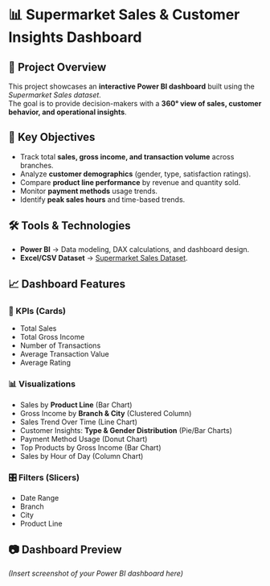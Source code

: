 # 📊 Supermarket Sales & Customer Insights Dashboard

## 📌 Project Overview
This project showcases an **interactive Power BI dashboard** built using the *Supermarket Sales dataset*.  
The goal is to provide decision-makers with a **360° view of sales, customer behavior, and operational insights**.

## 🎯 Key Objectives
- Track total **sales, gross income, and transaction volume** across branches.
- Analyze **customer demographics** (gender, type, satisfaction ratings).
- Compare **product line performance** by revenue and quantity sold.
- Monitor **payment methods** usage trends.
- Identify **peak sales hours** and time-based trends.

## 🛠️ Tools & Technologies
- **Power BI** → Data modeling, DAX calculations, and dashboard design.  
- **Excel/CSV Dataset** → [Supermarket Sales Dataset](./supermarket_sales%20-%20Sheet1.csv).  

## 📈 Dashboard Features
### 🔑 KPIs (Cards)
- Total Sales  
- Total Gross Income  
- Number of Transactions  
- Average Transaction Value  
- Average Rating  

### 📊 Visualizations
- Sales by **Product Line** (Bar Chart)  
- Gross Income by **Branch & City** (Clustered Column)  
- Sales Trend Over Time (Line Chart)  
- Customer Insights: **Type & Gender Distribution** (Pie/Bar Charts)  
- Payment Method Usage (Donut Chart)  
- Top Products by Gross Income (Bar Chart)  
- Sales by Hour of Day (Column Chart)  

### 🎛️ Filters (Slicers)
- Date Range  
- Branch  
- City  
- Product Line  


## 📷 Dashboard Preview
*(Insert screenshot of your Power BI dashboard here)*  


